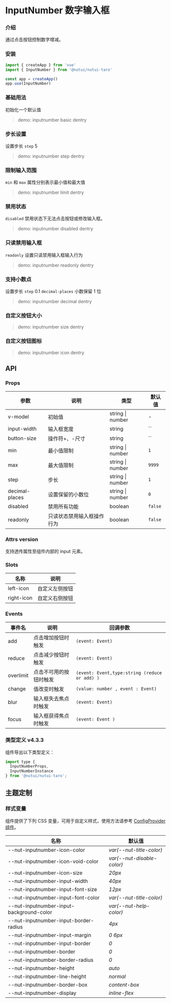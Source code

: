 # InputNumber 数字输入框

### 介绍

通过点击按钮控制数字增减。

### 安装

```js
import { createApp } from 'vue'
import { InputNumber } from '@nutui/nutui-taro'

const app = createApp()
app.use(InputNumber)
```

### 基础用法

初始化一个默认值

> demo: inputnumber basic dentry

### 步长设置

设置步长 `step` 5

> demo: inputnumber step dentry

### 限制输入范围

`min` 和 `max` 属性分别表示最小值和最大值

> demo: inputnumber limit dentry

### 禁用状态

`disabled` 禁用状态下无法点击按钮或修改输入框。

> demo: inputnumber disabled dentry

### 只读禁用输入框

`readonly` 设置只读禁用输入框输入行为

> demo: inputnumber readonly dentry

### 支持小数点

设置步长 `step` 0.1 `decimal-places` 小数保留 1 位

> demo: inputnumber decimal dentry

### 自定义按钮大小

> demo: inputnumber size dentry

### 自定义按钮图标

> demo: inputnumber icon dentry

## API

### Props

| 参数 | 说明 | 类型 | 默认值 |
| --- | --- | --- | --- |
| v-model | 初始值 | string \| number | - |
| input-width | 输入框宽度 | string | `` |
| button-size | 操作符+、-尺寸 | string | `` |
| min | 最小值限制 | string \| number | `1` |
| max | 最大值限制 | string \| number | `9999` |
| step | 步长 | string \| number | `1` |
| decimal-places | 设置保留的小数位 | string \| number | `0` |
| disabled | 禁用所有功能 | boolean | `false` |
| readonly | 只读状态禁用输入框操作行为 | boolean | `false` |

### Attrs version

支持透传属性至组件内部的 input 元素。

### Slots

| 名称 | 说明 |
| --- | --- |
| left-icon | 自定义左侧按钮 |
| right-icon | 自定义右侧按钮 |

### Events

| 事件名 | 说明 | 回调参数 |
| --- | --- | --- |
| add | 点击增加按钮时触发 | `(event: Event)` |
| reduce | 点击减少按钮时触发 | `(event: Event) ` |
| overlimit | 点击不可用的按钮时触发 | `(event: Event,type:string (reduce or add) )` |
| change | 值改变时触发 | `(value: number , event : Event) ` |
| blur | 输入框失去焦点时触发 | `(event: Event)  ` |
| focus | 输入框获得焦点时触发 | `(event: Event ) ` |

### 类型定义 v4.3.3

组件导出以下类型定义：

```js
import type {
  InputNumberProps,
  InputNumberInstance
} from '@nutui/nutui-taro';
```

## 主题定制

### 样式变量

组件提供了下列 CSS 变量，可用于自定义样式，使用方法请参考 [ConfigProvider 组件](#/zh-CN/component/configprovider)。

| 名称 | 默认值 |
| --- | --- |
| --nut-inputnumber-icon-color | _var(--nut-title-color)_ |
| --nut-inputnumber-icon-void-color | _var(--nut-disable-color)_ |
| --nut-inputnumber-icon-size | _20px_ |
| --nut-inputnumber-input-width | _40px_ |
| --nut-inputnumber-input-font-size | _12px_ |
| --nut-inputnumber-input-font-color | _var(--nut-title-color)_ |
| --nut-inputnumber-input-background-color | _var(--nut-help-color)_ |
| --nut-inputnumber-input-border-radius | _4px_ |
| --nut-inputnumber-input-margin | _0 6px_ |
| --nut-inputnumber-input-border | _0_ |
| --nut-inputnumber-border | _0_ |
| --nut-inputnumber-border-radius | _0_ |
| --nut-inputnumber-height | _auto_ |
| --nut-inputnumber-line-height | _normal_ |
| --nut-inputnumber-border-box | _content-box_ |
| --nut-inputnumber-display | _inline-flex_ |
